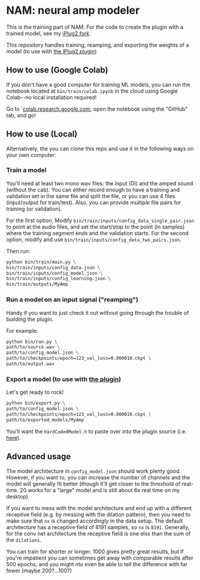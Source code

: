# NAM: neural amp modeler

This is the training part of NAM.
For the code to create the plugin with a trained model, see my
[iPlug2 fork](https://github.com/sdatkinson/iPlug2).

This repository handles training, reamping, and exporting the weights of a model (to
use with [the iPlug2 plugin]())

## How to use (Google Colab)

If you don't have a good computer for training ML models, you can run the
notebook located at `bin/train/colab.ipynb` in the cloud using Google Colab--no
local installation required!

Go to `[colab.research.google.com](https://colab.research.google.com), open the
notebook using the "GitHub" tab, and go!

## How to use (Local)

Alternatively, the you can clone this repo and use it in the following ways on
your own computer:

### Train a model

You'll need at least two mono wav files: the input (DI) and the amped sound (without the cab).
You can either record enough to have a training and validation set in the same file and
split the file, or you can use 4 files (input/output for train/test).
Also, you can provide _multiple_ file pairs for training (or validation).

For the first option, Modify `bin/train/inputs/config_data_single_pair.json` to point at the audio files, and set the
start/stop to the point (in samples) where the training segment ends and the validation
starts.
For the second option, modify and use `bin/train/inputs/config_data_two_pairs.json`.

Then run:

```bash
python bin/train/main.py \
bin/train/inputs/config_data.json \
bin/train/inputs/config_model.json \
bin/train/inputs/config_learning.json \
bin/train/outputs/MyAmp
```

### Run a model on an input signal ("reamping")

Handy if you want to just check it out without going through the trouble of building the
plugin.

For example:

```bash
python bin/run.py \
path/to/source.wav \
path/to/config_model.json \
path/to/checkpoints/epoch=123_val_loss=0.000010.ckpt \
path/to/output.wav
```

### Export a model (to use with [the plugin](https://github.com/sdatkinson/iPlug2))

Let's get ready to rock!

```bash
python bin/export.py \
path/to/config_model.json \
path/to/checkpoints/epoch=123_val_loss=0.000010.ckpt \
path/to/exported_models/MyAmp
```

You'll want the `HardCodedModel.h` to paste over into the plugin source (i.e. [here](https://github.com/sdatkinson/iPlug2/blob/5a0f533f7a9e4ee691da26adb2a38d87905e87fe/Examples/NAM/HardCodedModel.h)).

## Advanced usage

The model architecture in `config_model.json` should work plenty good. However, if you
want to, you can increase the number of channels and the model will generally fit
better (though it'll get closer to the threshold of real-time. 20 works for a "large"
model and is still about 6x real time on my desktop).

If you want to mess with the model architecture and end up with a different receptive
field (e.g. by messing with the dilation pattern), then you need to make sure that `nx`
is changed accordingly in the data setup.
The default architecture has a receptive field of 8191 samples, so `nx` is `8191`.
Generally, for the conv net architecture the receptive field is one elss than the sum of the `dilations`.

You can train for shorter or longer.
1000 gives pretty great results, but if you're impatient you can sometimes get away with
comparable results after 500 epochs, and you might nto even be able to tell the
difference with far fewer (maybe 200?...100?)
